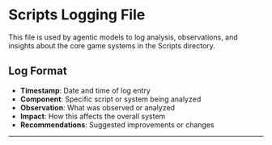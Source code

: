 # Scripts Logging File

This file is used by agentic models to log analysis, observations, and insights about the core game systems in the Scripts directory.

## Log Format
- **Timestamp**: Date and time of log entry
- **Component**: Specific script or system being analyzed
- **Observation**: What was observed or analyzed
- **Impact**: How this affects the overall system
- **Recommendations**: Suggested improvements or changes

---

<!-- Agentic models: Add your logging entries below this line -->
